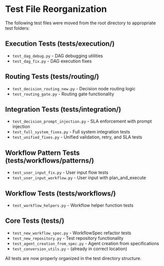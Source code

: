 # Test File Reorganization

The following test files were moved from the root directory to appropriate test folders:

## Execution Tests (tests/execution/)
- `test_dag_debug.py` - DAG debugging utilities
- `test_dag_fix.py` - DAG execution fixes

## Routing Tests (tests/routing/)
- `test_decision_routing_new.py` - Decision node routing logic
- `test_routing_gate.py` - Routing gate functionality

## Integration Tests (tests/integration/)
- `test_decision_prompt_injection.py` - SLA enforcement with prompt injection
- `test_full_system_fixes.py` - Full system integration tests
- `test_unified_fixes.py` - Unified validation, retry, and SLA tests

## Workflow Pattern Tests (tests/workflows/patterns/)
- `test_user_input_fix.py` - User input flow tests
- `test_user_input_workflow.py` - User input with plan_and_execute

## Workflow Tests (tests/workflows/)
- `test_workflow_helpers.py` - Workflow helper function tests

## Core Tests (tests/)
- `test_new_workflow_spec.py` - WorkflowSpec refactor tests
- `test_new_repository.py` - Test repository functionality
- `test_agent_creation_from_spec.py` - Agent creation from specifications
- `test_conversion_utils.py` - (already in correct location)

All tests are now properly organized in the test directory structure.
